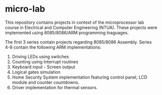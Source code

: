# micro-lab
This repository contains projects in context of the microprocessor lab course in Electrical and Computer Engineering (NTUA). These projects were implemented using 8085/8086/ARM programming lnaguages.

The first 3 series contain projects regarding 8085/8086 Assembly.
Series 4-8 contain the following ARM implementations:

1. Driving LEDs using switches
2. Counting using Interrupt routines
3. Keyboard input - Screen output
4. Logical gates simulation
5. Home Security System implementation featuring control panel, LCD module and counter countdowns.
6. Driver implementation for thermal sensors.
